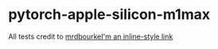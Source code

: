 # pytorch-apple-silicon-m1max

All tests credit to [mrdbourkeI'm an inline-style link](https://github.com/mrdbourke/pytorch-apple-silicon)